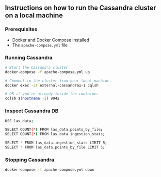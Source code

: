 ## Instructions on how to run the Cassandra cluster on a local machine

### Prerequisites
- Docker and Docker Compose installed
- The `apache-compose.yml` file

### Running Cassandra
```bash
# Start the Cassandra cluster
docker-compose -f apache-compose.yml up

# Connect to the cluster from your local machine
docker exec -it external-cassandra1-1 cqlsh

# OR if you're already inside the container
cqlsh $(hostname -i) 9042
```

### Inspect Cassandra DB
```bash
USE las_data;

SELECT COUNT(*) FROM las_data.points_by_file;
SELECT COUNT(*) FROM las_data.ingestion_stats;

SELECT * FROM las_data.ingestion_stats LIMIT 5;
SELECT * FROM las_data.points_by_file LIMIT 5;

```

### Stopping Cassandra
```bash
docker-compose -f apache-compose.yml down
```

